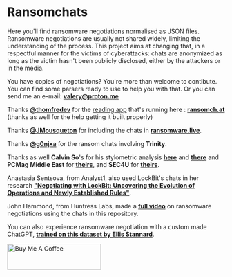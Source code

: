 # Ransomchats
Here you'll find ransomware negotiations normalised as JSON files. 
Ransomware negotiations are usually not shared widely, limiting the understanding of the process. 
This project aims at changing that, in a respectful manner for the victims of cyberattacks: chats are anonymized as long as the victim hasn't been publicly disclosed, either by the attackers or in the media. 

You have copies of negotiations? 
You're more than welcome to contibute. 
You can find some parsers ready to use to help you with that. Or you can send me an e-mail: **valery@proton.me**

Thanks **[@thomfredev](https://twitter.com/thomfredev)** for the [reading app](https://github.com/thomfre/ransomchats-viewer) that's running here : **[ransomch.at](https://ransomch.at/)**
(thanks as well for the help getting it built properly)

Thanks **[@JMousqueton](https://github.com/JMousqueton/ransomware.live)** for including the chats in **[ransomware.live](https://www.ransomware.live/#/negotiations)**.

Thanks **[@g0njxa](https://github.com/g0njxa)** for the ransom chats involving **Trinity**.

Thanks as well **Calvin So**'s for his stylometric analysis **[here](https://medium.com/@callyso0414/tracing-ransomware-threat-actors-through-stylometric-analysis-and-chat-log-examination-23f0f84abba8)** and **[there](https://medium.com/@callyso0414/tracing-ransomware-threat-actors-through-stylometric-analysis-and-chat-log-examination-part-2-2928cf497e5a)** and **PCMag Middle East** for **[theirs](https://me.pcmag.com/en/ransomware-protection/18858/haggling-with-hackers-surprising-lessons-from-50-negotiations-with-ransomware-gangs)**, and **SEC4U** for **[theirs](https://www.neteye-blog.com/2023/09/ransomware-negotiation-dos-and-donts/)**. 

Anastasia Sentsova, from Analyst1, also used LockBit's chats in her research **["Negotiating with LockBit: Uncovering the Evolution of Operations and Newly Established Rules"](https://analyst1.com/blog-negotiating-with-lockbit-uncovering-the-evolution-of-operations-and-newly-established-rules/)**.

John Hammond, from Huntress Labs, made a **[full video](https://www.youtube.com/watch?v=Yj28OEeDDzk)** on ransomware negotiations using the chats in this repository.

You can also experience ransomware negotiation with a custom made ChatGPT, **[trained on this dataset by Ellis Stannard](https://ellisstannard.medium.com/ransomchatgpt-ransomware-negotiation-simulator-ee8cab041b53)**.

<a href="https://www.buymeacoffee.com/casualtek" target="_blank"><img src="https://cdn.buymeacoffee.com/buttons/v2/default-yellow.png" alt="Buy Me A Coffee" style="height: 60px !important;width: 217px !important;" ></a>
